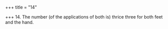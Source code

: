 +++
title = "14"

+++
14. The number (of the applications of both is) thrice three for both feet and the hand.
